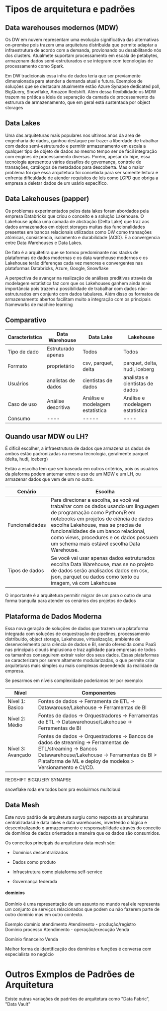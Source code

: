 # Tipos de arquitetura e padrões

## Data warehouses modernos (MDW)
Os DW em nuvem representam uma evolução significativa das alternativas on-premise pois trazem uma arquitetura distribuida que permite adaptar a infraestrutura de acordo com a demanda, provionando ou desabilitando nós dos clusters. Atualmete suportam processamento em escala de petabytes, armazenam dados semi-estruturados e se integram com tecnologias de processamento como Spark. 

Em DW tradicionais essa infra de dados teria que ser previamente dimensionada para atender a demanda atual e futura. Exemplos de soluções que se destacam atualmente estão Azure Synapse dedicated poll, BigQuery, Snowflake, Amazon Redshift. Além dessa flexibilidade os MDW trazem na prática a ideia de separação da camada de processamento da estrurura de armazenamento, que em geral está sustentada por object storages

## Data Lakes
Uma das arquiteturas mais populares nos ultimos anos da area de engenharia de dados, ganhou destaque por trazer a liberdade de trabalhar com dados semi-estruturado e permitir armazenamento em escala a qualquer tipo de objeto de dados ao mesmo tempo ser de fácil integração com engines de processamento diversas. Porém, apesar do hipe, essa tecnologia apresentou vários desafios de governança, controle de transações, catálogos de metadados para descoberta. Mas o maior problema foi que essa arquitetura foi concebida para ser somente leitura e enfrenta dificuldade de atender requisitos de leis como LGPD que obriga a empresa a deletar dados de um usário específico.

## Data Lakehouses (papper)
Os problemas experimentados pelos data lakes foram abordados pela empresa Databricks que criou o conceito e a solução Lakehouse. O Lakehouse aplica uma camada de abstração (Delta Lake) que traz aos dados armazenados em object storages muitas das funcionalidades presentes em bancos relacionais utilizados como DW como transações atômicas, consistencia, isolamento e durabilidade (ACID). É a convergencia entre Data Warehouses e Data Lakes. 

De fato é a arquitetira que se tornou predominante nas stacks de plataformas de dados modernas e os data warehouse modernos e os Lakehouse terão diferenças cada vez menores e convergentes nas plataformas Databricks, Azure, Google, Snowflake

A perpectiva de avançar na realização de análises preditivas através da modelagem estatística faz com que os Lakehouses ganhem ainda mais importância pois trazem a possibilidade de trabalhar com dados não-estruturados em conjunto com dados tabulares. Além disso os formatos de armazenamento abertos facilitam muito a integração com os principais frameworks de machine learning

## Comparativo

Característica | Data Warehouse | Data Lake | Lakehouse 
---- | ---- | ----- | ---- |
Tipo de dado | Estruturado apenas | Todos | Todos |
Formato | proprietário | csv, parquet, delta | parquet, delta, hudi, iceberg |
Usuários | analistas de dados | cientistas de dados | analistas e cientistas de dados |
Caso de uso | Análise descritiva | Análise e modelagem estatística | Análise e modelagem estatística |
Consumo | ---- | ----- | ---- |


## Quando usar MDW ou LH?
É dificil escolher, a infraestrutura de dados que armazena os dados de ambos estão padronizadas na mesma tecnologia, geralmente parquet (delta, hudi, iceberg)

Então a escolha tem que ser baseada em outros critérios, pois os usuários da plaforma podem anternar entre o uso de um MDW e um LH, ou armazenar dados que vem de um no outro.

Cenário | Escolha
------- | --------
Funcionalidades |Para direcionar a escolha, se você vai trabalhar com os dados usando um linguagem de programação como Python/R em notebooks em projetos de ciência de dados escolha Lakehouse, mas se precisa de funcionalidades de um banco relacional, como views, procedures e os dados possuem um schema mais estável escolha Data Warehouse.
Tipos de dados | Se você vai usar apenas dados estruturados escolha Data Warehouse, mas se no projeto de dados serão analisados dados em csv, json, parquet ou dados como texto ou imagem, vá com Lakehouse

O importante é a arquitetura permitir migrar de um para o outro de uma forma tranquila para atender os cenários dos projetos de dados


## Plataforma de Dados Moderna
Essa nova geração de soluções de dados que trazem uma plataforma integrada com soluções de orquestração de pipelines, processamento distribuido, object storage, Lakehouse, virtualização, ambiente de desenvolvimento para ciência de dados e BI, sendo oferecida como PaaS nas principais clouds implusiona e traz agilidade para empresas de todos os tamanhos conseguirem extrair valor dos seus dados. Essas plataformas se caracterizam por serem altamente modularizadas, o que permite criar arquiteturas mais simples ou mais complexas dependendo da realidade da empresa. 

Se pesarmos em níveis complexidade poderiamos ter por exemplo:

Nível | Componentes
----- | -----------
Nível 1: Basico | Fontes de dados -> Ferramenta de ETL -> Datawarouse/Lakehouse -> Ferramentas de BI
Nível 2: Médio | Fontes de dados -> Orquestradores -> Ferramentas de ETL -> Datawarehouse/Lakehouse -> Ferramentas de BI
Nível 3: Avançado | Fontes de dados -> Orquestradores -> Bancos de dados de streaming -> Ferramentas de ETL/streaming -> Bancos Datawarehouse/Lakehouse -> Ferramentas de BI > Plataforma de ML e deploy de modelos > Versionamento e CI/CD.

REDSHIFT
BIGQUERY
SYNAPSE

snowflake roda em  todos bom pra evoluirmos multcloud



## Data Mesh
Este novo padrão de arquitetura surgiu como resposta as arquiteturas centralizadasd e data lakes e data warehouses, invertendo o lógica e descentralizando o armazenamento e responsabilidade através do conceito de domínios de dados orientados a maneira que os dados são consumidos.

Os conceitos principais da arquitetura data mesh são:

- Domínios descentralizados

- Dados como produto

- Infraestrutura como plataforma self-service

- Governança federada



#### dominios
Domínio é uma representação de um assunto no mundo real ele representa um conjunto de serviços relacionados que podem ou não fazerem parte de outro domínio mas em outro contexto.  

Exemplo domínio atendimento 
Atendimento - produção/registro  
Domínio processo 
Atendimento - operação/execução 
Venda 

Domínio financeiro 
Venda  

Melhor forma de identificação dos domínios e funções é conversa com especialista no negócio  


# Outros Exmplos de Padrões de Arquitetura

Existe outras variações de padrões de arquitetura como "Data Fabric", "Data Vault"